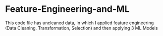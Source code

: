 # Feature-Engineering-and-ML
This code file has uncleaned data, in which I applied feature engineering (Data Cleaning, Transformation, Selection) and then applying 3 ML Models

